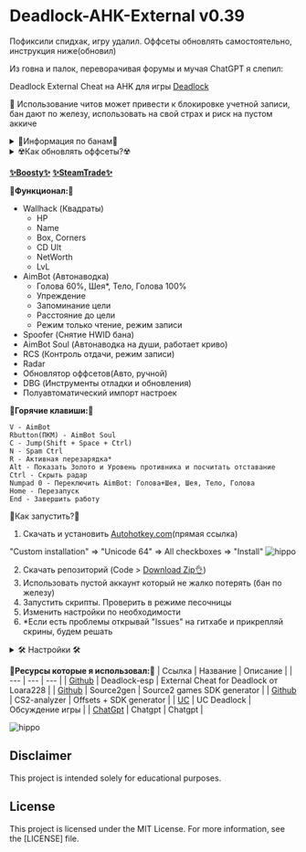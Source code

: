 # Deadlock-AHK-External v0.39

Пофиксили спидхак, игру удалил. Оффсеты обновлять самостоятельно, инструкция ниже(обновил)

Из говна и палок, переворачивая форумы и мучая ChatGPT я слепил:

Deadlock External Cheat на AHK для игры [Deadlock](https://store.steampowered.com/app/1422450/Deadlock/)

🙏 Использование читов может привести к блокировке учетной записи, бан дают по железу, использовать на свой страх и риск на пустом аккиче

<details>
<summary>💪Информация по банам💪</summary>

Информация актуальна на момент публикации (22.10.2024)

- Ручные жалобы
- Автоматически античит определяет меткость стрельбы(я пока не разгадал в чем секрет)

Бан дают по железу, выглядит это так: подаешь поиск(режимы: 12 игроков, 6vs6 игроки боты, 1vs11 игрок против ботов) и табличка "Вы навсегда заблокированы в этом режиме"

Правила:
- Бан никак не отображается в профиле и никак не отследить, проверить только подав поиск.
- Бан дается всем кому ты отправил гифт(лично я не проверял)
- Бан дается на аккаунт и на компьютер(*HWID BAN)
- Если зайти с забаненного компьютера на чистый аккаунт то тот будет мгновенно забанен(зайти в игру! не в стим)

</details>

<details>
<summary>☢️Как обновлять оффсеты?☢️</summary>

Оффсеты тип "m_": (устаревают раз в 2-4 недели)

Простой способ(челу надоест продлевать виртуалку и все):
 - Запустить "1337Flex.ahk" => "DBG"
 - AutoUp
 - В конце откроется блокнот и оффсеты. Оффсеты уже скопированы в буфер обмена
 - Убрать старые и просто вставить

Сложный способ:

1. Скачать Репозиторий
https://github.com/neverlosecc/source2gen

3. Установить:
Visual Studio 2019 or newer
CMake

4. Команды для сборки source2gen в CMD
cd C:\Dk\source2gen-main
cmake -B build -DCMAKE_BUILD_TYPE=Release -DSOURCE2GEN_GAME=DEADLOCK
cmake --build build

5. Запустить source2gen-main\build\bin\Debug\source2gen-loader.exe

6. Нажать "MnlUp" и указать путь к папке "sdk\include\source2sdk"

Оффсеты тип "dw_": (устаревают оч редко)

 - Запустить "1337Flex.ahk" => "DBG"
 - Open client.dll, автоматически откроет папку с файлом если открыта игра или искать путь самому
 - Например steamapps\common\Deadlock\game\citadel\bin\win64\client.dll
 - Жми "CS2-Analyzer", откроется сайт, отдать ему "client.dll"
 - На сайте вкладка "Offsets", другие не открывай, а то зависнет браузер, скопировать и привести к виду

```
dwEntityList=0x1234567
dwViewMatrix=0x1234567
dwLocalPlayerPawn=0x1234567
CCameraManager=0x1234567
dwGlobalVars=0x1234567
dwGameRules=0x1234567
dwGameEntitySystem_highestEntityIndex=0x1234567
```

 - Запустить "1337Flex.ahk" => "DBG"
 - Вкладка "Debugging" => "OffDump.ahk"
 - Вставить в конце оффсеты, если чегото не хватает то пропустить
 - Такой способ требует ручное обновление каждую обнову, любую, даже на 1 мб

</details>

[__✨Boosty✨__](https://boosty.to/kramar1337)
[__✨SteamTrade✨__](https://steamcommunity.com/tradeoffer/new/?partner=176456946&token=QbYR9jmE)

__🚀Функционал:🚀__

- Wallhack (Квадраты)
  + HP
  + Name
  + Box, Corners
  + CD Ult
  + NetWorth
  + LvL
- AimBot (Автонаводка)
  + Голова 60%, Шея*, Тело, Голова 100%
  + Упреждение
  + Запоминание цели
  + Расстояние до цели
  + Режим только чтение, режим записи
- Spoofer (Снятие HWID бана)
- AimBot Soul (Автонаводка на души, работает криво)
- RCS (Контроль отдачи, режим записи)
- Radar
- Обновлятор оффсетов(Авто, ручной)
- DBG (Инструменты отладки и обновления)
- Полуавтоматический импорт настроек

:musical_keyboard:__Горячие клавиши:__:musical_keyboard:
```
V - AimBot
Rbutton(ПКМ) - AimBot Soul
C - Jump(Shift + Space + Ctrl)
N - Spam Ctrl
R - Активная перезарядка*
Alt - Показать Золото и Уровень противника и посчитать отставание
Ctrl - Скрыть радар
Numpad 0 - Переключить AimBot: Голова+Шея, Шея, Тело, Голова
Home - Перезапуск
End - Завершить работу
```

:memo:Как запустить?:memo:

1. Скачать и установить [Autohotkey.com](https://www.autohotkey.com/download/ahk-install.exe)(прямая ссылка)

"Custom installation" => "Unicode 64" => All checkboxes => "Install"
![hippo](https://media.giphy.com/media/LerrohpjasApOHH9G1/giphy.gif)

2. Скачать репозиторий (Code > [Download Zip👌](https://github.com/Kramar1337/Deadlock-AHK-External/archive/main.zip))
3. Использовать пустой аккаунт который не жалко потерять (бан по железу)
4. Запустить скрипты. Проверить в режиме песочницы
5. Изменить настройки по необходимости
6. *Если есть проблемы открывай "Issues" на гитхабе и прикрепляй скрины, будем решать

<details>
<summary>🛠️ Настройки 🛠️ </summary>
  
```
Или ПКМ по любому скрипту в трей меню => Edit Config
Или Открыть файл "Dk\data\config.ini"

[Settings]
; Настройки лаунчера 1337Flex.ahk
; Скрипт автоматически закроется - 0, скрипт будет работать - 1
RunDedCockKramAembut=1
RunDedCockKramAembutSous=1
RunDedCockKramMokros=1
RunDedCockKramRadur=1
RunDedCockKramRSC=1
RunDedCockKramXBox=1
RunDedCockKramSpuudBest=1

;================================================================
; Настройки DedCock-KramMokros.ahk
; Shift + Space + Ctrl
key_jump=C
; Spam Ctrl
key_crouch=N
; Активная перезарядка
key_activereload=R
; Активная перезарядка, зеленый цвет
PColor=0x7BF06B
; Активная перезарядка, диапазон цветов
PColVn=30
; Активная перезарядка, 1 - автоматически определить координаты. 0 - указать координаты вручную
AAcord=1
; Активная перезарядка, координаты зеленой полоски
MouseX=100
MouseY=100

;================================================================
; Настройки AimBot DedCock-KramAembut.ahk
; Упреждение работает только вблизи < 40ю.
AimSafeModeTest=1
; Рассчитать упреждение для всех
CalcPredictionAim=1
; Использовать упреждение для Vindicta: 0 - нет, 1 - да
VindictaPrediction=1
; Множитель упреждения
VelocityDiv=0.20
; При запоминании цели, если цель вышла из зоны захвата, больше *1.5 от диапазона, то терять цель - 1. Не терять цель никогда - 0
LegitCaptureRange=1
; Максимальная дистанция, расстояние в игре
MaxDistAim=150
; Клавиша aim
key_aim=V
; Переключить кости 1 - Голова 60%, 2 - Шея, 3 - Тело, 4 - Голова 100%
key_HeadOrNeckOrBody=Numpad0
; 0.1 - 0.9	Чувствительность движения
sensitivity=0.6
; Допустимое расстояние до цели для остановки движения 1-2 пикселя
tolerance=1
; 150 Диапазон захвата пикселей
captureRange=150
; Дополнительная задержка для процессора в ms
SleepCpu=0
; 1 - Голова 60%, 2 - Шея, 3 - Тело, 4 - Голова 100%
HeadOrNeckOrBody=1
; Цвет (0xAARRGGBB, прозрачность, красный, зеленый, синий)
circleColor=0x60FF0000
; Толщина контура
thickness=1

;================================================================
; Настройки AimBot Soul на души крипов DedCock-KramAembutSous.ahk
; Максимальная дистанция, расстояние в игре
MaxDistAimSoul=150
; Клавиша aim
soulkey_aim=Rbutton
; 0.1 - 0.9	Чувствительность движения
soulsensitivity=0.6
; Допустимое расстояние до цели для остановки движения 1-2 пикселя
soultolerance=1
; 300 Диапазон захвата пикселей
soulcaptureRange=300
; Дополнительная задержка для процессора в ms
soulSleepCpu=15
; Цвет (0xAARRGGBB, прозрачность, красный, зеленый, синий)
soulcircleColor=0x60FFD800
; Толщина контура
soulthickness=1

;================================================================
; Настройки Esp DedCock-KramXBox.ahk
; Team
ESPboxTeam=1
; Enemy
ESPboxEnemy=1
; Показывать Enemy текст
ESPShowText=1
; Показывать Enemy перезарядку ультимейта
ESPShowUltCD=1
; Показывать Enemy: 0 - Ничего, 1 - уголки, 2 - квадраты
ESPLineOrRectangle=2
; Показывать Team текст
ESPShowTextTeam=1
; Показывать Team перезарядку ультимейта
ESPShowUltCDTeam=1
; Показывать Team: 0 - Ничего, 1 - уголки, 2 - квадраты
ESPLineOrRectangleTeam=0
; Показывать Team HPbar
ESPHPbarTeam=0
; Дополнительная задержка для процессора в ms
ESPSleepCpu=15
; Размер текста
TextSizeHero=14
TextSizeUltCD=15
TextSizeNetWorth=16
; Показывать NetWorth
ESPkey_NetWorthShow=Alt

;================================================================
; Настройки Radar DedCock-KramRadur.ahk
; Показывать NetWorth на радаре
key_NetWorthShow=Alt
; Скрыть радар
key_radarHide=Ctrl
; Использовать скрытие радара на "key_radarHide"
radarHidekey=1
; Отображать рамку
radarBoxEnable=0
; 0 - Указать размер радара вручную(экзотические мониторы), 1 - автоматически(для мониторов 16-9)
radarAutoMode=1
; X Y верхняя левая и X Y нижняя правая координата
radarTopLeftX=200
radarTopLeftY=200
radarBottomRightX=400
radarBottomRightY=400
; Показывать команду
radarShowTeam=1
; Показывать имя Team
radarShowNameTeam=0
; Показывать имя Enemy
radarShowNameEnemy=1
; 1 image 0 point
imageOrpoint=1
; Размер точки
pointSize=8
; Толщина обводки точки
borderSize=2
; Размер изображения на радаре	
imageSize=40
; Прозрачность изображения союзники
imageAlphaTeam=0.3
; Прозрачность изображения враги
imageAlphaEnemy=0.7
; Размер изображения в пикселях в свойствах	
imageSizeOrigin=128
; Размер текста
TextSizeRadar=16

;================================================================
; Настройки ручного обновлятора ManualUpdater.ahk
URLDeadlockSdk=https://raw.githubusercontent.com/ouwou/source2sdk-deadlock/refs/heads/master/include/source2sdk

```

</details>

__🔗Ресурсы которые я использовал:🔗__
| Ссылка | Название | Описание |
| --- | --- | --- |
| [Github](https://github.com/Loara228/deadlock-esp) | Deadlock-esp | External Cheat for Deadlock от Loara228 |
| [Github](https://github.com/neverlosecc/source2gen) | Source2gen | Source2 games SDK generator |
| [Github](https://a2x.github.io/cs2-analyzer/) | CS2-analyzer | Offsets + SDK generator |
| [UC](https://www.unknowncheats.me/forum/deadlock/639185-deadlock-reversal-structs-offsets.html) | UC Deadlock | Обсуждение игры |
| [ChatGpt](https://chatgpt.com) | Chatgpt | Chatgpt |

![hippo](https://i.imgur.com/2LV7HZV.jpeg)

## Disclaimer 
This project is intended solely for educational purposes. 

## License

This project is licensed under the MIT License. For more information, see the [LICENSE] file.
